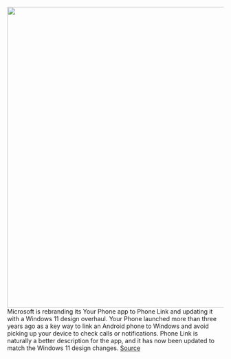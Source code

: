 <img src='https://cdn.vox-cdn.com/thumbor/FXFkEgNdfAAq1H9BrAI3wuuwuLk=/0x0:1920x1280/1200x800/filters:focal(807x487:1113x793)/cdn.vox-cdn.com/uploads/chorus_image/image/70694043/phonelink.0.png' width='700px' /><br/>
Microsoft is rebranding its Your Phone app to Phone Link and updating it with a Windows 11 design overhaul. Your Phone launched more than three years ago as a key way to link an Android phone to Windows and avoid picking up your device to check calls or notifications. Phone Link is naturally a better description for the app, and it has now been updated to match the Windows 11 design changes.
<a href='https://www.theverge.com/2022/3/31/23004352/microsoft-phone-link-rebranding-windows-11-design-update'> Source <a/>